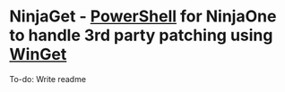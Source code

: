 # NinjaGet - [PowerShell](https://microsoft.com/powershell) for NinjaOne to handle 3rd party patching using [WinGet](https://learn.microsoft.com/en-us/windows/package-manager/winget/)

To-do: Write readme
